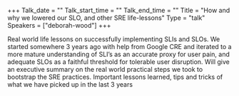 +++
Talk_date = ""
Talk_start_time = ""
Talk_end_time = ""
Title = "How and why we lowered our SLO, and other SRE life-lessons"
Type = "talk"
Speakers = ["deborah-wood"]
+++

Real world life lessons on successfully implementing SLIs and SLOs.
We started somewhere 3 years ago with help from Google CRE and iterated to a more mature understanding of SLI’s as an accurate proxy for user pain, and adequate SLOs as a faithful threshold for tolerable user disruption. 
Will give an executive summary on the real world practical steps we took to bootstrap the SRE practices. Important lessons learned, tips and tricks of what we have picked up in the last 3 years


